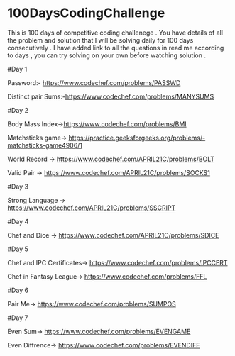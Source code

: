 # 100DaysCodingChallenge
This is 100 days of competitive coding challenege . You have details of all the problem and solution that I will be solving daily for 100 days consecutively . I have added link to all the questions in read me according to days , you can try solving on your own before watching solution .


#Day 1

Password:- https://www.codechef.com/problems/PASSWD


Distinct pair Sums:-https://www.codechef.com/problems/MANYSUMS



#Day 2

Body Mass Index->https://www.codechef.com/problems/BMI


Matchsticks game-> https://practice.geeksforgeeks.org/problems/-matchsticks-game4906/1


World Record -> https://www.codechef.com/APRIL21C/problems/BOLT


Valid Pair -> https://www.codechef.com/APRIL21C/problems/SOCKS1


#Day 3

Strong Language -> https://www.codechef.com/APRIL21C/problems/SSCRIPT


#Day 4

Chef and Dice -> https://www.codechef.com/APRIL21C/problems/SDICE

#Day 5

Chef and IPC Certificates-> https://www.codechef.com/problems/IPCCERT

Chef in Fantasy League-> https://www.codechef.com/problems/FFL


#Day 6

Pair Me-> https://www.codechef.com/problems/SUMPOS


#Day 7

Even Sum-> https://www.codechef.com/problems/EVENGAME

Even Diffrence-> https://www.codechef.com/problems/EVENDIFF